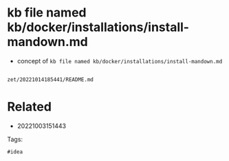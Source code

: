 # kb file named kb/docker/installations/install-mandown.md

- concept of `kb file named kb/docker/installations/install-mandown.md`

```
```

` zet/20221014185441/README.md `

# Related

- 20221003151443

Tags:

    #idea
